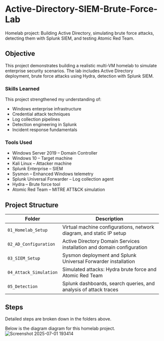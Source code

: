 # Active-Directory-SIEM-Brute-Force-Lab
Homelab project: Building Active Directory, simulating brute force attacks, detecting them with Splunk SIEM, and testing Atomic Red Team.

## Objective

This project demonstrates building a realistic multi-VM homelab to simulate enterprise security scenarios. The lab includes Active Directory deployment, brute force attacks using Hydra,  detection with Splunk SIEM.

### Skills Learned


This project strengthened my understanding of:

- Windows enterprise infrastructure
- Credential attack techniques
- Log collection pipelines
- Detection engineering in Splunk
- Incident response fundamentals

### Tools Used

- Windows Server 2019 – Domain Controller
- Windows 10 – Target machine
- Kali Linux – Attacker machine
- Splunk Enterprise – SIEM
- Sysmon – Enhanced Windows telemetry
- Splunk Universal Forwarder – Log collection agent
- Hydra – Brute force tool
- Atomic Red Team – MITRE ATT&CK simulation

## Project Structure

| Folder | Description |
|--------|-------------|
| `01_Homelab_Setup` | Virtual machine configurations, network diagram, and static IP setup |
| `02_AD_Configuration` | Active Directory Domain Services installation and domain configuration |
| `03_SIEM_Setup` | Sysmon deployment and Splunk Universal Forwarder installation |
| `04_Attack_Simulation` | Simulated attacks: Hydra brute force and Atomic Red Team |
| `05_Detection` | Splunk dashboards, search queries, and analysis of attack traces |

## Steps

Detailed steps are broken down in the folders above. 

Below is the diagram diagram for this homelab project.  
![Screenshot 2025-07-01 193414](https://github.com/user-attachments/assets/0ea2d2e4-6d16-487d-b2d6-e57650701481)
